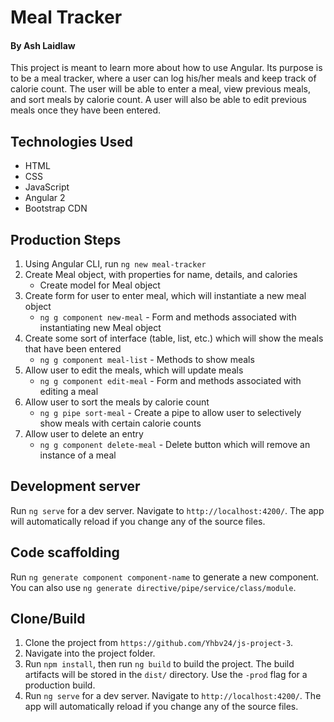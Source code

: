 # Meal Tracker
#### By Ash Laidlaw

This project is meant to learn more about how to use Angular. Its purpose is to be a meal tracker, where a user can log his/her meals and keep track of calorie count. The user will be able to enter a meal, view previous meals, and sort meals by calorie count. A user will also be able to edit previous meals once they have been entered.

## Technologies Used

* HTML
* CSS
* JavaScript
* Angular 2
* Bootstrap CDN

## Production Steps

1. Using Angular CLI, run `ng new meal-tracker`
2. Create Meal object, with properties for name, details, and calories
   * Create model for Meal object
3. Create form for user to enter meal, which will instantiate a new meal object
   * `ng g component new-meal` - Form and methods associated with instantiating new Meal object
4. Create some sort of interface (table, list, etc.) which will show the meals that have been entered
   * `ng g component meal-list` - Methods to show meals
5. Allow user to edit the meals, which will update meals
   * `ng g component edit-meal` - Form and methods associated with editing a meal
6. Allow user to sort the meals by calorie count
   * `ng g pipe sort-meal` - Create a pipe to allow user to selectively show meals with certain calorie counts
7. Allow user to delete an entry
   * `ng g component delete-meal` - Delete button which will remove an instance of a meal

## Development server

Run `ng serve` for a dev server. Navigate to `http://localhost:4200/`. The app will automatically reload if you change any of the source files.

## Code scaffolding

Run `ng generate component component-name` to generate a new component. You can also use `ng generate directive/pipe/service/class/module`.

## Clone/Build

1. Clone the project from `https://github.com/Yhbv24/js-project-3`.
2. Navigate into the project folder.
3. Run `npm install`, then run `ng build` to build the project. The build artifacts will be stored in the `dist/` directory. Use the `-prod` flag for a production build.
4. Run `ng serve` for a dev server. Navigate to `http://localhost:4200/`. The app will automatically reload if you change any of the source files.
